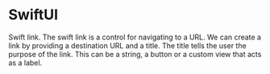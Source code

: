 # SwiftUI

Swift link.
The swift link is a control for navigating to a URL.
We can create a link by providing a destination URL and a title.
The title tells the user the purpose of the link.
This can be a string, a button or a custom view that acts as a label.
